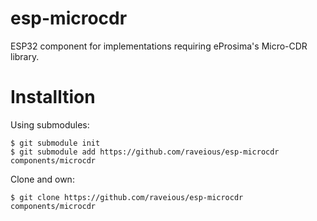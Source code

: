 # esp-microcdr
ESP32 component for implementations requiring eProsima's Micro-CDR library.

# Installtion

Using submodules:

```
$ git submodule init
$ git submodule add https://github.com/raveious/esp-microcdr components/microcdr
```

Clone and own:

```
$ git clone https://github.com/raveious/esp-microcdr components/microcdr
```

